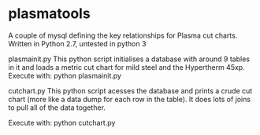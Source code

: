 # plasmatools
A couple of mysql defining the key relationships for Plasma cut charts. Written in Python 2.7, untested in python 3

plasmainit.py
This python script initialises a database with around 9 tables in it and loads a metric cut chart for mild steel and the Hypertherm 45xp.
Execute with: python plasmainit.py

cutchart.py
This python script acesses the database and prints a crude cut chart (more like a data dump for each row in the table). It does lots of joins to pull all of the data together.

Execute with: python cutchart.py
